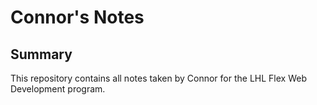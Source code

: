 # Connor's Notes

## Summary
This repository contains all notes taken by Connor for the LHL Flex Web Development program.